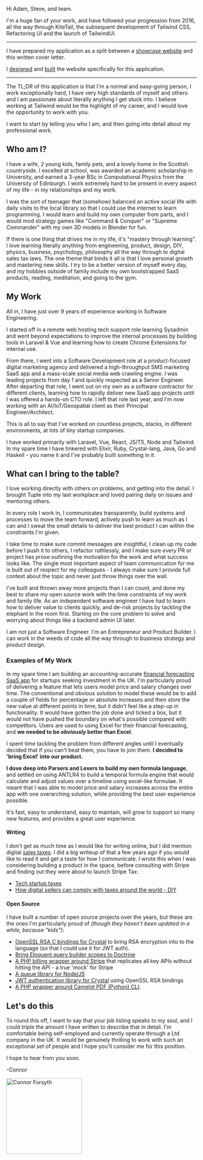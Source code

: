 Hi Adam, Steve, and team.

I'm a huge fan of your work, and have followed your progression from 2016, all the way through KiteTail, the subsequent development of Tailwind CSS, Refactoring UI and the launch of TailwindUI.

---
I have prepared my application as a split between a [showcase website](/) and this written cover letter. 

I [designed](https://drive.google.com/file/d/1LLNc6TuaFY-zmjeafgCo1mYG8FhgCUbC/view?usp=drive_link) and [built](https://drive.google.com/file/d/1LMM2EbNoVvof2KsArMpS1le-SIGzup9S/view?usp=drive_link) the website specifically for this application.

---

The TL;DR of this application is that I'm a normal and easy-going person, I work exceptionally hard, I have very high standards of myself and others and I am passionate about literally anything I get stuck into. I believe working at Tailwind would be the highlight of my career, and I would love the opportunity to work with you.

I want to start by telling you who I am, and then going into detail about my professional work.

## Who am I?

I have a wife, 2 young kids, family pets, and a lovely home in the Scottish countryside. I excelled at school, was awarded an academic scholarship in University, and earned a 3-year BSc in Computational Physics from the University of Edinburgh. I work extremely hard to be present in every aspect of my life - in my relationships and my work.

I was the sort of teenager that (somehow) balanced an active social life with daily visits to the local library so that I could use the internet to learn programming. I would learn and build my own computer from parts, and I would mod strategy games like "Command & Conquer" or "Supreme Commander" with my own 3D models in Blender for fun.

If there is one thing that drives me in my life, it's "mastery through learning". I love learning literally anything from engineering, product, design, DIY, physics, business, psychology, philosophy all the way through to digital sales tax laws. The one theme that binds it all is that I love personal growth and mastering new skills. I try to be a better version of myself every day, and my hobbies outside of family include my own bootstrapped SaaS products, reading, meditation, and going to the gym.

## My Work

All in, I have just over 9 years of experience working in Software Engineering.

I started off in a remote web hosting tech support role learning Sysadmin and went beyond expectations to improve the internal processes by building tools in Laravel & Vue and learning how to create Chrome Extensions for internal use.

From there, I went into a Software Development role at a product-focused digital marketing agency and delivered a high-throughput SMS marketing SaaS app and a mass-scale social media web crawling engine. I was leading projects from day 1 and quickly respected as a Senior Engineer. After departing that role, I went out on my own as a software contractor for different clients, learning how to rapidly deliver new SaaS app projects until I was offered a hands-on CTO role. I left that role last year, and I'm now working with an AI/IoT/Geospatial client as their Principal Engineer/Architect.

This is all to say that I've worked on countless projects, stacks, in different environments, at lots of tiny startup companies.

I have worked primarily with Laravel, Vue, React, JS/TS, Node and Tailwind. In my spare time I have tinkered with Elixir, Ruby, Crystal-lang, Java, Go and Haskell - you name it and I've probably built something in it.

## What can I bring to the table?

I love working directly with others on problems, and getting into the detail. I brought Tuple into my last workplace and loved pairing daily on issues and mentoring others.

In every role I work in, I communicates transparently, build systems and processes to move the team forward, actively push to learn as much as I can and I sweat the small details to deliver the best product I can within the constraints I'm given.

I take time to make sure commit messages are insightful, I clean up my code before I push it to others, I refactor ruthlessly, and I make sure *every* PR or project has prose outlining the motivation for the work and what success looks like. The single most important aspect of team communication for me is built out of respect for my colleagues - I always make sure I provide full context about the topic and never just throw things over the wall.

I've built and thrown away more projects than I can count, and done my best to share my open source work with the time constraints of my work and family life. As an independent software engineer I have had to learn how to deliver value to clients quickly, and de-risk projects by tackling the elephant in the room first. Starting on the core problem to solve and worrying about things like a backend admin UI later.

I am not just a Software Engineer. I'm an Entrepreneur and Product Builder. I can work in the weeds of code all the way through to business strategy and product design.

### Examples of My Work
In my spare time I am building an accounting-accurate [financial forecasting SaaS app](https://drive.google.com/file/d/1LQbLtKjp90XgweBlIzJ85XDcTzWjklTT/view?usp=drive_link) for startups seeking investment in the UK. I'm particularly proud of delivering a feature that lets users model price and salary changes over time. The conventional and obvious solution to model these would be to add a couple of fields for percentage or absolute increases and then store the new value at different points in time, but it didn't feel like a step-up in functionality. It would have gotten the job done and ticked a box, but it would not have pushed the boundary on what's possible compared with competitors. Users are used to using Excel for their financial forecasting, and **we needed to be _obviously_ better than Excel**.

I spent time tackling the problem from different angles until I eventually decided that if you can't beat them, you have to join them. **I decided to 'bring Excel' into our product.** 

**I dove deep into Parsers and Lexers to build my own formula language**, and settled on using ANTLR4 to build a temporal formula engine that would calculate and adjust values over a timeline using excel-like formulae. It meant that I was able to model price and salary increases across the entire app with one overarching solution, while providing the best user experience possible.

It's fast, easy to understand, easy to maintain, will grow to support so many new features, and provides a great user experience.

#### Writing
I don't get as much time as I would like for writing online, but I did mention digital [sales taxes](http://localhost:3000/cover-letter#who-am-i:~:text=digital%20sales%20tax). I did a big writeup of that a few years ago if you would like to read it and get a taste for how I communicate. I wrote this when I was considering building a product in the space, before consulting with Stripe and finding out they were about to launch Stripe Tax:
- [Tech startup taxes](https://randomstate.notion.site/Tech-startup-taxes-595ce51c49124033b2c951545be010c6#812f79b0834e4cc5995c297f7e8127f5)
- [How digital sellers can comply with taxes around the world - DIY](https://randomstate.notion.site/How-digital-sellers-can-comply-with-taxes-around-the-world-DIY-2d059f4c79f54a9b9edfe6dac946fc8b)

#### Open Source
I have built a number of open source projects over the years, but these are the ones I'm particularly proud of _(though they haven't been updated in a while, because "kids")_:
- [OpenSSL RSA C bindings for Crystal](https://github.com/randomstate/openssl_ext) to bring RSA encryption into to the language (so that I could use it for JWT auth).
- [Bring Eloquent query builder scopes to Doctrine](https://github.com/randomstate/doctrine-scopes)
- [A PHP billing wrapper around Stripe](https://github.com/randomstate/stripe) that replicates all key APIs without hitting the API - a true 'mock' for Stripe
- [A queue library for Node/JS](https://github.com/CImrie/queuely)
- [JWT authentication library for Crystal](https://github.com/randomstate/jwt)  using OpenSSL RSA bindings
- [A PHP wrapper around Camelot PDF (Python) CLI](https://github.com/randomstate/camelot-php).

## Let's do this
To round this off, I want to say that your job listing speaks to my soul, and I could triple the amount I have written to describe that in detail. I'm comfortable being self-employed and currently operate through a Ltd company in the UK. It would be genuinely thrilling to work with such an exceptional set of people and I hope you'll consider me for this position.

I hope to hear from you soon.

-Connor

<img src="/images/connor.png" alt="Connor Forsyth" width="200"/>